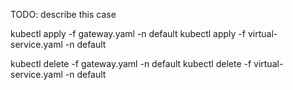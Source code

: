 TODO: describe this case

kubectl apply -f gateway.yaml -n default
kubectl apply -f virtual-service.yaml -n default

kubectl delete -f gateway.yaml -n default
kubectl delete -f virtual-service.yaml -n default